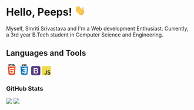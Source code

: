# Hello, Peeps! <img src="https://raw.githubusercontent.com/Smriti129/Smriti129/main/wave.gif" width="30px">
Myself, Smriti Srivastava and I'm a Web development Enthusiast. Currently, a 3rd year B.Tech student in Computer Science and Engineering. 

## Languages and Tools
<code><img height="30" src="https://raw.githubusercontent.com/github/explore/80688e429a7d4ef2fca1e82350fe8e3517d3494d/topics/html/html.png"></code>
<code><img height="30" src="https://raw.githubusercontent.com/github/explore/80688e429a7d4ef2fca1e82350fe8e3517d3494d/topics/css/css.png"></code>
<code><img height="25" src="https://raw.githubusercontent.com/github/explore/80688e429a7d4ef2fca1e82350fe8e3517d3494d/topics/bootstrap/bootstrap.png"></code>
<code><img height="25" src="https://raw.githubusercontent.com/github/explore/80688e429a7d4ef2fca1e82350fe8e3517d3494d/topics/javascript/javascript.png"></code>


### GitHub Stats
<img src="https://github-readme-stats.vercel.app/api/top-langs/?username=Smriti129&layout=compact&&show_icons=true&title_color=ffffff&icon_color=bb2acf&text_color=daf7dc&bg_color=151515">
<img src="https://github-readme-stats.vercel.app/api?username=Smriti129&&show_icons=true&title_color=ffffff&icon_color=bb2acf&text_color=daf7dc&bg_color=151515">


<!-- Icons -->

[1.2]: http://i.imgur.com/wWzX9uB.png&color=87CEFA (twitter icon without padding)
[3.2]: https://raw.githubusercontent.com/MartinHeinz/MartinHeinz/master/linkedin-3-16.png (LinkedIn icon without padding)

<!-- Links to your social media accounts -->

[1]: https://twitter.com/shining_sun_126?s=08
[3]: https://www.linkedin.com/in/smriti-srivastava-97a9871a1/

